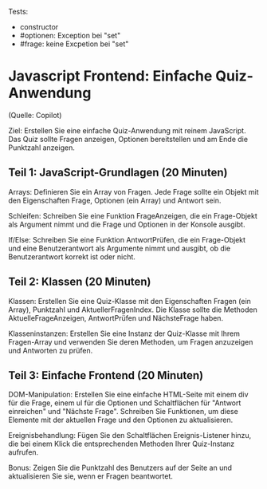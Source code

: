 Tests:

- constructor
- #optionen: Exception bei "set"
- #frage: keine Excpetion bei "set"



# Javascript Frontend: Einfache Quiz-Anwendung

(Quelle: Copilot)

Ziel: Erstellen Sie eine einfache Quiz-Anwendung mit reinem JavaScript. Das Quiz
sollte Fragen anzeigen, Optionen bereitstellen und am Ende die Punktzahl
anzeigen.

## Teil 1: JavaScript-Grundlagen (20 Minuten)

Arrays: Definieren Sie ein Array von Fragen. Jede Frage sollte ein Objekt mit
den Eigenschaften Frage, Optionen (ein Array) und Antwort sein.

Schleifen: Schreiben Sie eine Funktion FrageAnzeigen, die ein Frage-Objekt als
Argument nimmt und die Frage und Optionen in der Konsole ausgibt.

If/Else: Schreiben Sie eine Funktion AntwortPrüfen, die ein Frage-Objekt und
eine Benutzerantwort als Argumente nimmt und ausgibt, ob die Benutzerantwort
korrekt ist oder nicht.

## Teil 2: Klassen (20 Minuten)

Klassen: Erstellen Sie eine Quiz-Klasse mit den Eigenschaften Fragen (ein
Array), Punktzahl und AktuellerFragenIndex. Die Klasse sollte die Methoden
AktuelleFrageAnzeigen, AntwortPrüfen und NächsteFrage haben.

Klasseninstanzen: Erstellen Sie eine Instanz der Quiz-Klasse mit Ihrem
Fragen-Array und verwenden Sie deren Methoden, um Fragen anzuzeigen und
Antworten zu prüfen.

## Teil 3: Einfache Frontend (20 Minuten)

DOM-Manipulation: Erstellen Sie eine einfache HTML-Seite mit einem div für die
Frage, einem ul für die Optionen und Schaltflächen für "Antwort einreichen" und
"Nächste Frage". Schreiben Sie Funktionen, um diese Elemente mit der aktuellen
Frage und den Optionen zu aktualisieren.

Ereignisbehandlung: Fügen Sie den Schaltflächen Ereignis-Listener hinzu, die bei
einem Klick die entsprechenden Methoden Ihrer Quiz-Instanz aufrufen.

Bonus: Zeigen Sie die Punktzahl des Benutzers auf der Seite an und aktualisieren
Sie sie, wenn er Fragen beantwortet.
